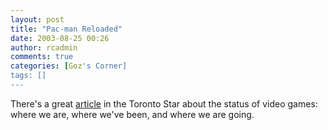 ```yaml
---
layout: post
title: "Pac-man Reloaded"
date: 2003-08-25 00:26
author: rcadmin
comments: true
categories: [Goz's Corner]
tags: []
---
```

There's a great <A HREF='http://www.thestar.com/NASApp/cs/ContentServer?pagename=thestar/Layout/Article_Type1&c=Article&cid=1056623709500&call_pageid=968867495754&col=969483191630'>article</A> in the Toronto Star about the status of video games: where we are, where we've been, and where we are going.

